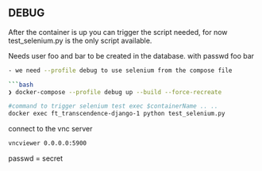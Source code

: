 ## DEBUG
After the container is up you can trigger the script needed, for now test_selenium.py is the only script available.

Needs user foo and bar to be created in the database.
with passwd foo bar

```bash
- we need --profile debug to use selenium from the compose file

```bash
❯ docker-compose --profile debug up --build --force-recreate

#command to trigger selenium test exec $containerName .. ..
docker exec ft_transcendence-django-1 python test_selenium.py
```

connect to the vnc server
```bash
vncviewer 0.0.0.0:5900
```

passwd = secret
